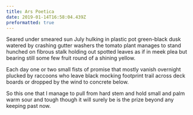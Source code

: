 ```yaml
---
title: Ars Poetica
date: 2019-01-14T16:58:04.439Z
preformatted: true
---
```


Seared under smeared sun
July hulking in plastic pot
green-black dusk watered
by crashing gutter washers
the tomato plant manages
to stand hunched on fibrous
stalk holding out spotted leaves
as if in meek plea but bearing
still some few fruit round
of a shining yellow.

Each day one or two small fists
of promise that mostly vanish
overnight plucked by raccoons
who leave black mocking footprint
trail across deck boards or dropped
by the wind to concrete below.

So this one that I manage
to pull from hard stem
and hold small and palm
warm sour and tough
though it will surely be
is the prize beyond
any keeping past now.
